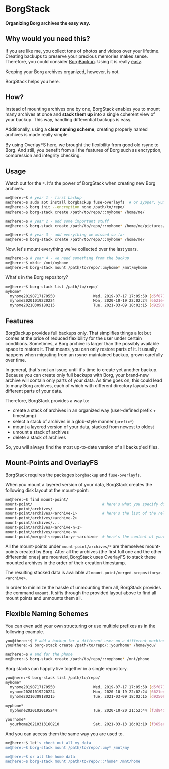# BorgStack
#### Organizing Borg archives the easy way.

## Why would you need this?

If you are like me, you collect tons of photos and videos over your lifetime.
Creating backups to preserve your precious memories makes sense.
Therefore, you could consider [BorgBackup](https://www.borgbackup.org/).
Using it is really [easy](https://borgbackup.readthedocs.io/en/stable/quickstart.html).

Keeping your Borg archives organized, however, is not.

BorgStack helps you here.

## How?

Instead of mounting archives one by one, BorgStack enables you to mount many archives at once and
**stack them up** into a single coherent view of your backup.
This way, handling differential backups is easy.

Additionally, using a **clear naming scheme**, creating properly named archives is made really simple.

By using OverlayFS here, we brought the flexibility from good old rsync to Borg.
And still, you benefit from all the features of Borg such as encryption, compression and integrity checking.

## Usage

Watch out for the `*`. It's the power of BorgStack when creating new Borg archives.

``` bash
me@here:~$ # year 1 - first backup
me@here:~$ sudo apt install borgbackup fuse-overlayfs  # or zypper, yum, etc.
me@here:~$ borg init --encryption none /path/to/repo/
me@here:~$ borg-stack create /path/to/repo/::myhome* /home/me/

me@here:~$ # year 2 - add some important stuff
me@here:~$ borg-stack create /path/to/repo/::myhome* /home/me/pictures/2020* /home/me/documents/

me@here:~$ # year 3 - add everything we missed so far
me@here:~$ borg-stack create /path/to/repo/::myhome* /home/me/
```

Now, let's mount everything we've collected over the last years.

``` bash
me@here:~$ # year 4 - we need something from the backup
me@here:~$ mkdir /mnt/myhome
me@here:~$ borg-stack mount /path/to/repo/::myhome* /mnt/myhome
```

What's in the Borg repository?

``` bash
me@here:~$ borg-stack list /path/to/repo/
myhome*
  myhome20190717170550                 Wed, 2019-07-17 17:05:50 [d5f077465e54290e1a49d900f1d7af799b7c38a44d2b91be473bdd2fd312c343]
  myhome20201019220224                 Mon, 2020-10-19 22:02:24 [6621e47907f10f044f683b479a1f455939352ae78fab853d55edd70665fa1493]
  myhome20210309180215                 Tue, 2021-03-09 18:02:15 [d92508a0f6bd4c0d3a7c3e914d40dc306368181af32f5711ef82852970ee7449]
```

## Features

BorgBackup provides full backups only.
That simplifies things a lot but comes at the price of reduced flexibility for the user under certain conditions.
Sometimes, a Borg archive is larger than the possibly available space to restore it.
That means, you can only restore parts of it.
It usually happens when migrating from an rsync-maintained backup, grown carefully over time.

In general, that's not an issue; until it's time to create yet another backup.
Because you can create only full backups with Borg, your brand-new archive will contain only parts of your data.
As time goes on, this could lead to many Borg archives,
 each of which with different directory layouts and different parts of your data.

Therefore, BorgStack provides a way to:

- create a stack of archives in an organized way (user-defined prefix + timestamp)
- select a stack of archives in a glob-style manner (`prefix*`)
- mount a layered version of your data, stacked from newest to oldest
- umount a stack of archives
- delete a stack of archives

So, you will always find the most up-to-date version of all backup'ed files.

## Mount-Points and OverlayFS

BorgStack requires the packages `borgbackup` and `fuse-overlayfs`.

When you mount a layered version of your data, BorgStack creates the following disk layout at the mount-point:

``` bash
me@here:~$ find mount-point/
mount-point/                               # here's what you specify during mount and umount
mount-point/archives/
mount-point/archives/<archive-1>           # here's the list of the relevant Borg archives
mount-point/archives/<archive-2>
mount-point/archives/...
mount-point/archives/<archive-n-1>
mount-point/archives/<archive-n>
mount-point/merged-<repository>-<archive>  # here's the content of your Borg stack
```

All the mount-points under `mount-point/archives/*` are themselves mount-points created by Borg.
After all the archives (the first full one and the other differential ones) are mounted,
BorgStack uses OverlayFS to stack these mounted archives in the order of their creation timestamp.

The resulting stacked data is available at `mount-point/merged-<repository>-<archive>`.

In order to minimize the hassle of unmounting them all, BorgStack provides the command `umount`.
It sifts through the provided layout above to find all mount points and unmounts them all.

## Flexible Naming Schemes

You can even add your own structuring or use multiple prefixes as in the following example.

``` bash
you@there:~$ # add a backup for a different user on a different machine
you@there:~$ borg-stack create /path/to/repo/::yourhome* /home/you/

me@here:~$ # and for the phone
me@here:~$ borg-stack create /path/to/repo/::myphone* /mnt/phone
```

Borg stacks can happily live together in a single repository.

``` bash
you@here:~$ borg-stack list /path/to/repo/
myhome*
  myhome20190717170550                 Wed, 2019-07-17 17:05:50 [d5f077465e54290e1a49d900f1d7af799b7c38a44d2b91be473bdd2fd312c343]
  myhome20201019220224                 Mon, 2020-10-19 22:02:24 [6621e47907f10f044f683b479a1f455939352ae78fab853d55edd70665fa1493]
  myhome20210309180215                 Tue, 2021-03-09 18:02:15 [d92508a0f6bd4c0d3a7c3e914d40dc306368181af32f5711ef82852970ee7449]

myphone*
  myphone20201020195244                Tue, 2020-10-20 21:52:44 [f3d845264a119d33c2c534da03d9df6209eafb587c73d9c29f93663087eba732]

yourhome*
  yourhome20210313160210               Sat, 2021-03-13 16:02:10 [f365ee7b892aa89b192192373e7db48158568776c0f5de080c48721d2da7f4d8]
```

And you can access them the same way you are used to.

``` bash
me@here:~$ let's check out all my data
me@here:~$ borg-stack mount /path/to/repo/::my* /mnt/my

me@here:~$ or all the home data
me@here:~$ borg-stack mount /path/to/repo/::*home* /mnt/home
```
